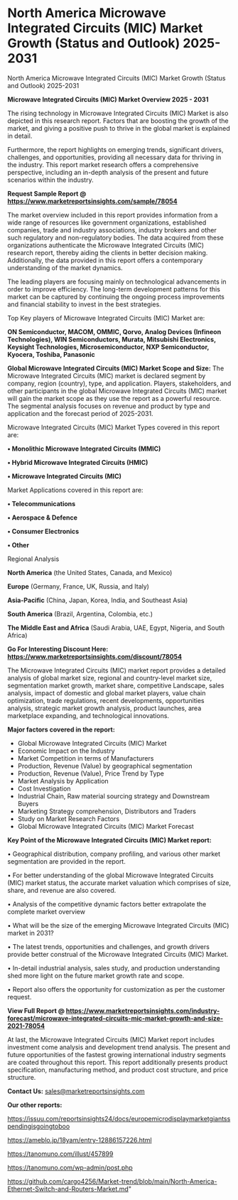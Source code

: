 # North America Microwave Integrated Circuits (MIC) Market Growth (Status and Outlook) 2025-2031
 North America Microwave Integrated Circuits (MIC) Market Growth (Status and Outlook) 2025-2031

<Strong> Microwave Integrated Circuits (MIC) Market Overview 2025 - 2031</strong>

The rising technology in Microwave Integrated Circuits (MIC) Market is also depicted in this research report. Factors that are boosting the growth of the market, and giving a positive push to thrive in the global market is explained in detail.

Furthermore, the report highlights on emerging trends, significant drivers, challenges, and opportunities, providing all necessary data for thriving in the industry. This report market research offers a comprehensive perspective, including an in-depth analysis of the present and future scenarios within the industry.

<strong>Request Sample Report @ <a href=https://www.marketreportsinsights.com/sample/78054>https://www.marketreportsinsights.com/sample/78054</a></strong>

The market overview included in this report provides information from a wide range of resources like government organizations, established companies, trade and industry associations, industry brokers and other such regulatory and non-regulatory bodies. The data acquired from these organizations authenticate the Microwave Integrated Circuits (MIC) research report, thereby aiding the clients in better decision making. Additionally, the data provided in this report offers a contemporary understanding of the market dynamics.

The leading players are focusing mainly on technological advancements in order to improve efficiency. The long-term development patterns for this market can be captured by continuing the ongoing process improvements and financial stability to invest in the best strategies.

Top Key players of Microwave Integrated Circuits (MIC) Market are:

<strong>ON Semiconductor, MACOM, OMMIC, Qorvo, Analog Devices (Infineon Technologies), WIN Semiconductors, Murata, Mitsubishi Electronics, Keysight Technologies, Microsemiconductor, NXP Semiconductor, Kyocera, Toshiba, Panasonic</strong>

<strong><b>Global Microwave Integrated Circuits (MIC) Market Scope and Size:</b></strong>
The Microwave Integrated Circuits (MIC) market is declared segment by company, region (country), type, and application. Players, stakeholders, and other participants in the global Microwave Integrated Circuits (MIC) market will gain the market scope as they use the report as a powerful resource. The segmental analysis focuses on revenue and product by type and application and the forecast period of 2025-2031.

Microwave Integrated Circuits (MIC) Market Types covered in this report are:

<strong>• Monolithic Microwave Integrated Circuits (MMIC)

• Hybrid Microwave Integrated Circuits (HMIC)

• Microwave Integrated Circuits (MIC)</strong>

Market Applications covered in this report are:

<strong>• Telecommunications

• Aerospace & Defence

• Consumer Electronics

• Other</strong> 

Regional Analysis

<strong>North America</strong> (the United States, Canada, and Mexico)

<strong>Europe</strong> (Germany, France, UK, Russia, and Italy)

<strong>Asia-Pacific</strong> (China, Japan, Korea, India, and Southeast Asia)

<strong>South America</strong> (Brazil, Argentina, Colombia, etc.)

<strong>The Middle East and Africa</strong> (Saudi Arabia, UAE, Egypt, Nigeria, and South Africa)

<strong>Go For Interesting Discount Here: <a href=https://www.marketreportsinsights.com/discount/78054>https://www.marketreportsinsights.com/discount/78054</a></strong>

The Microwave Integrated Circuits (MIC) market report provides a detailed analysis of global market size, regional and country-level market size, segmentation market growth, market share, competitive Landscape, sales analysis, impact of domestic and global market players, value chain optimization, trade regulations, recent developments, opportunities analysis, strategic market growth analysis, product launches, area marketplace expanding, and technological innovations.

<strong><b>Major factors covered in the report:</b></strong>
<ul>
  <li>Global Microwave Integrated Circuits (MIC) Market </li>
  <li>Economic Impact on the Industry</li>
  <li>Market Competition in terms of Manufacturers</li>
  <li>Production, Revenue (Value) by geographical segmentation</li>
  <li>Production, Revenue (Value), Price Trend by Type</li>
  <li>Market Analysis by Application</li>
  <li>Cost Investigation</li>
  <li>Industrial Chain, Raw material sourcing strategy and Downstream Buyers</li>
  <li>Marketing Strategy comprehension, Distributors and Traders</li>
  <li>Study on Market Research Factors</li>
  <li>Global Microwave Integrated Circuits (MIC) Market Forecast</li>
</ul>

<strong><b>Key Point of the Microwave Integrated Circuits (MIC) Market report:</b></strong>

• Geographical distribution, company profiling, and various other market segmentation are provided in the report.

• For better understanding of the global Microwave Integrated Circuits (MIC) market status, the accurate market valuation which comprises of size, share, and revenue are also covered.

• Analysis of the competitive dynamic factors better extrapolate the complete market overview

• What will be the size of the emerging Microwave Integrated Circuits (MIC) market in 2031?

• The latest trends, opportunities and challenges, and growth drivers provide better construal of the Microwave Integrated Circuits (MIC) Market.

• In-detail industrial analysis, sales study, and production understanding shed more light on the future market growth rate and scope.

• Report also offers the opportunity for customization as per the customer request.

<strong><b>View Full Report @ <a href=https://www.marketreportsinsights.com/industry-forecast/microwave-integrated-circuits-mic-market-growth-and-size-2021-78054>https://www.marketreportsinsights.com/industry-forecast/microwave-integrated-circuits-mic-market-growth-and-size-2021-78054</a></b></strong>


At last, the Microwave Integrated Circuits (MIC) Market report includes investment come analysis and development trend analysis. The present and future opportunities of the fastest growing international industry segments are coated throughout this report. This report additionally presents product specification, manufacturing method, and product cost structure, and price structure.

<strong>Contact Us:</strong>
sales@marketreportsinsights.com

<strong>Our other reports:</strong>

<a href=https://issuu.com/reportsinsights24/docs/europemicrodisplaymarketgiantsspendingisgoingtoboo>https://issuu.com/reportsinsights24/docs/europemicrodisplaymarketgiantsspendingisgoingtoboo</a>

<a href=https://ameblo.jp/18yam/entry-12886157226.html>https://ameblo.jp/18yam/entry-12886157226.html</a>

<a href=https://tanomuno.com/illust/457899>https://tanomuno.com/illust/457899</a>

<a href=https://tanomuno.com/wp-admin/post.php>https://tanomuno.com/wp-admin/post.php</a>

<a href=https://github.com/cargo4256/Market-trend/blob/main/North-America-Ethernet-Switch-and-Routers-Market.md>https://github.com/cargo4256/Market-trend/blob/main/North-America-Ethernet-Switch-and-Routers-Market.md</a>"

